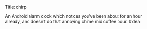 Title: chirp

An Android alarm clock which notices you've been about for an hour already, and doesn't do that annoying chime mid coffee pour. #idea
